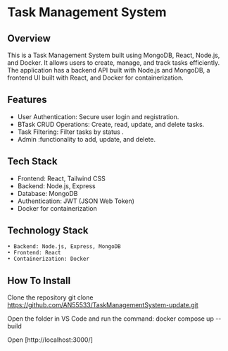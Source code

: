 
# Task Management System
## Overview
This is a Task Management System built using MongoDB, React, Node.js, and Docker. It allows users to create, manage, and track tasks efficiently. The application has a backend API built with Node.js and MongoDB, a frontend UI built with React, and Docker for containerization.

## Features

- User Authentication: Secure user login and registration.
- BTask CRUD Operations: Create, read, update, and delete tasks.
- Task Filtering: Filter tasks by status .
- Admin :functionality to add, update, and delete.

## Tech Stack

- Frontend: React, Tailwind CSS
- Backend: Node.js, Express
- Database: MongoDB
- Authentication: JWT (JSON Web Token)
- Docker for containerization

## Technology Stack

    • Backend: Node.js, Express, MongoDB
    • Frontend: React
    • Containerization: Docker

## How To Install

Clone the repository
 git clone https://github.com/AN55533/TaskManagementSystem-update.git

Open the folder in VS Code and run the command: docker compose up --build

Open [http://localhost:3000/]
